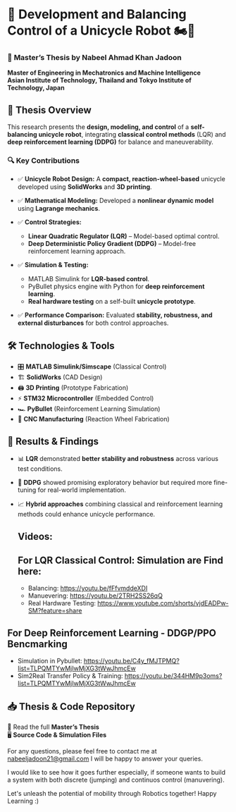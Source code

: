 
# 🚀 **Development and Balancing Control of a Unicycle Robot** 🏍️🤖

### 📜 **Master’s Thesis by Nabeel Ahmad Khan Jadoon**
**Master of Engineering in Mechatronics and Machine Intelligence**  
**Asian Institute of Technology, Thailand and Tokyo Institute of Technology, Japan**

## 📌 **Thesis Overview**
This research presents the **design, modeling, and control** of a **self-balancing unicycle robot**, integrating **classical control methods** (LQR) and **deep reinforcement learning (DDPG)** for balance and maneuverability.

### 🔍 **Key Contributions**
- ✅ **Unicycle Robot Design:** A **compact, reaction-wheel-based** unicycle developed using **SolidWorks** and **3D printing**.
- ✅ **Mathematical Modeling:** Developed a **nonlinear dynamic model** using **Lagrange mechanics**.
- ✅ **Control Strategies:**
  - **Linear Quadratic Regulator (LQR)** – Model-based optimal control.
  - **Deep Deterministic Policy Gradient (DDPG)** – Model-free reinforcement learning approach.
    
- ✅ **Simulation & Testing:**
  - MATLAB Simulink for **LQR-based control**.
  - PyBullet physics engine with Python for **deep reinforcement learning**.
  - **Real hardware testing** on a self-built **unicycle prototype**.
    
- ✅ **Performance Comparison:** Evaluated **stability, robustness, and external disturbances** for both control approaches.

## 🛠 **Technologies & Tools**
- 🎛 **MATLAB Simulink/Simscape** (Classical Control)
- 🏗 **SolidWorks** (CAD Design)
- 🖨 **3D Printing** (Prototype Fabrication)
- ⚡ **STM32 Microcontroller** (Embedded Control)
- 🏎 **PyBullet** (Reinforcement Learning Simulation)
- 🔧 **CNC Manufacturing** (Reaction Wheel Fabrication)

## 🔬 **Results & Findings**
- 📊 **LQR** demonstrated **better stability and robustness** across various test conditions.
- 🤖 **DDPG** showed promising exploratory behavior but required more fine-tuning for real-world implementation.
- 📈 **Hybrid approaches** combining classical and reinforcement learning methods could enhance unicycle performance.

  ## Videos:
  ## For LQR Classical Control: Simulation are Find here:
  -  Balancing: https://youtu.be/fFfvmddeXDI
  -  Manuevering: https://youtu.be/2TRH2SS26qQ
  -  Real Hardware Testing: https://www.youtube.com/shorts/vjdEADPw-SM?feature=share
    
 ## For Deep Reinforcement Learning - DDGP/PPO Bencmarking
 - Simulation in Pybullet: https://youtu.be/C4y_fMJTPMQ?list=TLPQMTYwMjIwMjXG3tWwJhmcEw
 - Sim2Real Transfer Policy & Training: https://youtu.be/344HM9p3oms?list=TLPQMTYwMjIwMjXG3tWwJhmcEw

## 📥 **Thesis & Code Repository**
📄 Read the full **Master’s Thesis**  
🖥 **Source Code & Simulation Files** 

For any questions, please feel free to contact me at nabeeljadoon21@gmail.com I will be happy to answer your queries.

I would like to see how it goes further especially, if someone wants to build a system with both discrete (jumping) and continuos control (manuvering). 

Let's unleash the potential of mobility through Robotics together! Happy Learning :)
